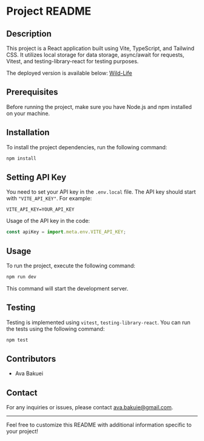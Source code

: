 # Project README

## Description

This project is a React application built using Vite, TypeScript, and Tailwind CSS. It utilizes local storage for data storage, async/await for requests, Vitest, and testing-library-react for testing purposes.

The deployed version is available below:
[Wild-Life](https://wild-life-seven.vercel.app)
## Prerequisites

Before running the project, make sure you have Node.js and npm installed on your machine.

## Installation

To install the project dependencies, run the following command:

```bash
npm install
```

## Setting API Key

You need to set your API key in the `.env.local` file. The API key should start with `"VITE_API_KEY"`. For example:

```
VITE_API_KEY=YOUR_API_KEY
```

Usage of the API key in the code:

```javascript
const apiKey = import.meta.env.VITE_API_KEY;
```

## Usage

To run the project, execute the following command:

```bash
npm run dev
```

This command will start the development server.

## Testing

Testing is implemented using `vitest`, `testing-library-react`. You can run the tests using the following command:

```bash
npm test
```

## Contributors

- Ava Bakuei

## Contact

For any inquiries or issues, please contact ava.bakuie@gmail.com.

---

Feel free to customize this README with additional information specific to your project!
